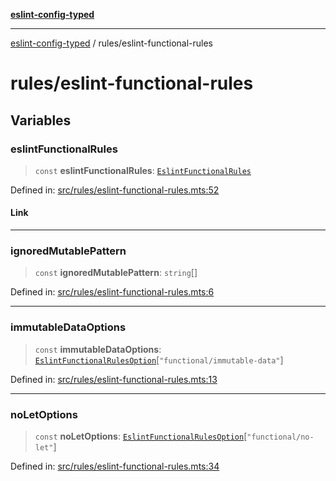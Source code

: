 [**eslint-config-typed**](../README.md)

---

[eslint-config-typed](../README.md) / rules/eslint-functional-rules

# rules/eslint-functional-rules

## Variables

### eslintFunctionalRules

> `const` **eslintFunctionalRules**: [`EslintFunctionalRules`](../types/rules/eslint-functional-rules.md#eslintfunctionalrules)

Defined in: [src/rules/eslint-functional-rules.mts:52](https://github.com/noshiro-pf/eslint-config-typed/blob/main/src/rules/eslint-functional-rules.mts#L52)

#### Link

---

### ignoredMutablePattern

> `const` **ignoredMutablePattern**: `string`[]

Defined in: [src/rules/eslint-functional-rules.mts:6](https://github.com/noshiro-pf/eslint-config-typed/blob/main/src/rules/eslint-functional-rules.mts#L6)

---

### immutableDataOptions

> `const` **immutableDataOptions**: [`EslintFunctionalRulesOption`](../types/rules/eslint-functional-rules.md#eslintfunctionalrulesoption)\[`"functional/immutable-data"`\]

Defined in: [src/rules/eslint-functional-rules.mts:13](https://github.com/noshiro-pf/eslint-config-typed/blob/main/src/rules/eslint-functional-rules.mts#L13)

---

### noLetOptions

> `const` **noLetOptions**: [`EslintFunctionalRulesOption`](../types/rules/eslint-functional-rules.md#eslintfunctionalrulesoption)\[`"functional/no-let"`\]

Defined in: [src/rules/eslint-functional-rules.mts:34](https://github.com/noshiro-pf/eslint-config-typed/blob/main/src/rules/eslint-functional-rules.mts#L34)
